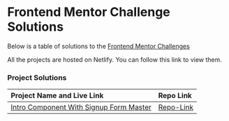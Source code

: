 # Frontend Mentor Challenge Solutions

Below is a table of solutions to the [Frontend Mentor Challenges](https://www.frontendmentor.io)

All the projects are hosted on Netlify. You can follow this link to view them.

### Project Solutions

| Project Name and Live Link                        | Repo Link                         |
| :---                                              | :---                              |
| [Intro Component With Signup Form Master](https://intro-component-signup-lj.netlify.app/)         | [Repo-Link](https://github.com/lauriejefferson/frontend-mentor-solutions/tree/main/intro-component-with-signup-form-master)
